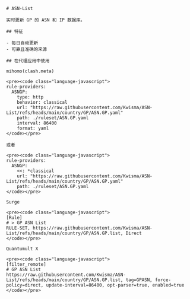 
    # ASN-List
    
    实时更新 GP 的 ASN 和 IP 数据库。
    
    ## 特征
    
    - 每日自动更新
    - 可靠且准确的来源
    
    ## 在代理应用中使用
    
    mihomo(clash.meta)
   
    <pre><code class="language-javascript">
    rule-providers:
      ASNGP:
        type: http
        behavior: classical
        url: "https://raw.githubusercontent.com/Kwisma/ASN-List/refs/heads/main/country/GP/ASN.GP.yaml"
        path: ./ruleset/ASN.GP.yaml
        interval: 86400
        format: yaml
    </code></pre>

    或者

    <pre><code class="language-javascript">
    rule-providers:
      ASNGP:
        <<: *classical
        url: "https://raw.githubusercontent.com/Kwisma/ASN-List/refs/heads/main/country/GP/ASN.GP.yaml"
        path: ./ruleset/ASN.GP.yaml
    </code></pre>
    
    Surge
    
    <pre><code class="language-javascript">
    [Rule]
    # > GP ASN List
    RULE-SET, https://raw.githubusercontent.com/Kwisma/ASN-List/refs/heads/main/country/GP/ASN.GP.list, Direct
    </code></pre>
    
    Quantumult X
    
    <pre><code class="language-javascript">
    [filter_remote]
    # GP ASN List
    https://raw.githubusercontent.com/Kwisma/ASN-List/refs/heads/main/country/GP/ASN.GP.list, tag=GPASN, force-policy=direct, update-interval=86400, opt-parser=true, enabled=true
    </code></pre>
    